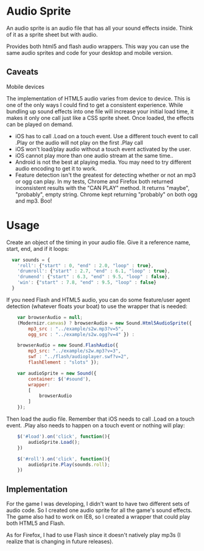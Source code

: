 # Audio Sprite

An audio sprite is an audio file that has all your sound effects inside.  Think of it as a sprite sheet but with audio.

Provides both html5 and flash audio wrappers.  This way you can use the same audio sprites and code for your desktop and mobile version.

## Caveats

Mobile devices

The implementation of HTML5 audio varies from device to device.  This is one of the only ways I could find to get a consistent experience.  While bundling up
sound effects into one file will increase your initial load time, it makes it only one call just like a CSS sprite sheet.  Once loaded, the effects can be played on demand.

- iOS has to call .Load on a touch event.  Use a different touch event to call .Play or the audio will not play on the first .Play call
- iOS won't load/play audio without a touch event activated by the user.
- iOS cannot play more than one audio stream at the same time..
- Android is not the best at playing media.  You may need to try different audio encoding to get it to work.
- Feature detection isn't the greatest for detecting whether or not an mp3 or ogg can play.  In my tests, Chrome and Firefox both returned inconsistent results
with the "CAN PLAY" method.  It returns "maybe", "probably", empty string.  Chrome kept returning "probably" on both ogg and mp3.  Boo!

# Usage

Create an object of the timing in your audio file.  Give it a reference name, start, end, and if it loops:

```javascript
  var sounds = {
    'roll': {"start" : 0, "end" : 2.0, "loop" : true},
    'drumroll': {"start" : 2.7, "end" : 6.1, "loop" : true},
    'drumend': {"start" : 6.3, "end" : 9.5, "loop" : false},
    'win': {"start" : 7.8, "end" : 9.5, "loop" : false}
  }
```

If you need Flash and HTML5 audio, you can do some feature/user agent detection (whatever floats your boat) to use the wrapper that is needed:

```javascript
    var browserAudio = null;
    (Modernizr.canvas) ? browserAudio = new Sound.Html5AudioSprite({
        mp3_src : "../example/s2w.mp3?v=5",
        ogg_src : "../example/s2w.ogg?v=4" }) :

    browserAudio = new Sound.FlashAudio({
        mp3_src: "../example/s2w.mp3?v=3",
        swf : "../flash/audioplayer.swf?v=2",
        flashElement : "slots" });

    var audioSprite = new Sound({
        container: $('#sound'),
        wrapper:
        [
            browserAudio
        ]
    });
```

Then load the audio file.  Remember that iOS needs to call .Load on a touch event.  .Play also needs to happen on a touch event or nothing will play:

```javascript
    $('#load').on('click', function(){
        audioSprite.Load();
    })

    $('#roll').on('click', function(){
        audioSprite.Play(sounds.roll);
    })
```

## Implementation

For the game I was developing, I didn't want to have two different sets of audio code.  So I created one audio sprite for all the game's sound effects.
The game also had to work on IE8, so I created a wrapper that could play both HTML5 and Flash.

As for Firefox, I had to use Flash since it doesn't natively play mp3s (I realize that is changing in future releases).